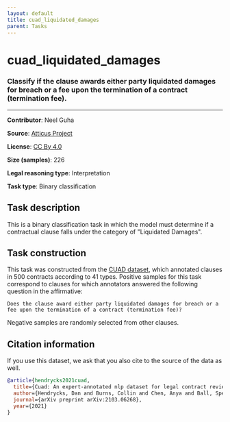 ```yaml
---
layout: default
title: cuad_liquidated_damages
parent: Tasks
---
```

# cuad_liquidated_damages

### Classify if the clause awards either party liquidated damages for breach or a fee upon the termination of a contract (termination fee).
---

**Contributor**: Neel Guha 

**Source**: [Atticus Project](https://www.atticusprojectai.org/cuad>)

**License**: [CC By 4.0](https://creativecommons.org/licenses/by/4.0/)

**Size (samples)**: 226

**Legal reasoning type**: Interpretation

**Task type**: Binary classification

## Task description

This is a binary classification task in which the model must determine if a contractual clause falls under the category of "Liquidated Damages".

## Task construction

This task was constructed from the [CUAD dataset](https://www.atticusprojectai.org/cuad), which annotated clauses in 500 contracts according to 41 types. Positive samples for this task correspond to clauses for which annotators answered the following question in the affirmative:

```text
Does the clause award either party liquidated damages for breach or a fee upon the termination of a contract (termination fee)?
```

Negative samples are randomly selected from other clauses.

## Citation information
If you use this dataset, we ask that you also cite to the source of the data as well.

```bib
@article{hendrycks2021cuad,
  title={Cuad: An expert-annotated nlp dataset for legal contract review},
  author={Hendrycks, Dan and Burns, Collin and Chen, Anya and Ball, Spencer},
  journal={arXiv preprint arXiv:2103.06268},
  year={2021}
}
```

